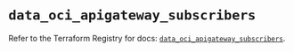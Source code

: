 # `data_oci_apigateway_subscribers`

Refer to the Terraform Registry for docs: [`data_oci_apigateway_subscribers`](https://registry.terraform.io/providers/oracle/oci/7.19.0/docs/data-sources/apigateway_subscribers).
